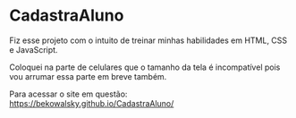 # CadastraAluno
 
Fiz esse projeto com o intuito de treinar minhas habilidades em HTML, CSS e JavaScript. 

Coloquei na parte de celulares que o tamanho da tela é incompatível pois vou arrumar essa parte em breve também.

Para acessar o site em questão: https://bekowalsky.github.io/CadastraAluno/
